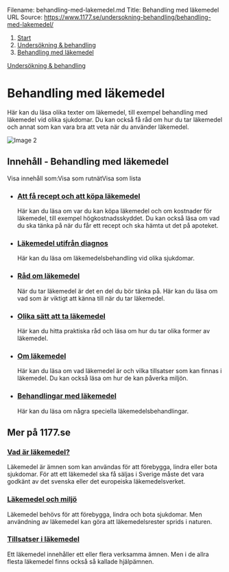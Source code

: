 Filename: behandling-med-lakemedel.md
Title: Behandling med läkemedel
URL Source: https://www.1177.se/undersokning-behandling/behandling-med-lakemedel/

1.  [Start](https://www.1177.se/)
2.  [Undersökning & behandling](https://www.1177.se/undersokning-behandling/)
3.  [Behandling med läkemedel](https://www.1177.se/undersokning-behandling/behandling-med-lakemedel/)

[Undersökning & behandling](https://www.1177.se/undersokning-behandling/)

Behandling med läkemedel
========================

Här kan du läsa olika texter om läkemedel, till exempel behandling med läkemedel vid olika sjukdomar. Du kan också få råd om hur du tar läkemedel och annat som kan vara bra att veta när du använder läkemedel.

![Image 2](https://www.1177.se/globalassets/1177/nationell/media/fotografier/behandlingar-och-hjalpmedel/lakemedel/lakemedel-ta-tablett.jpg?saved=2021-05-27+02:34)

Innehåll - Behandling med läkemedel
-----------------------------------

Visa innehåll som:Visa som rutnätVisa som lista

*   ### [Att få recept och att köpa läkemedel](https://www.1177.se/undersokning-behandling/behandling-med-lakemedel/att-fa-recept-och-att-kopa-lakemedel/)
    
    Här kan du läsa om var du kan köpa läkemedel och om kostnader för läkemedel, till exempel högkostnadsskyddet. Du kan också läsa om vad du ska tänka på när du får ett recept och ska hämta ut det på apoteket.
    
*   ### [Läkemedel utifrån diagnos](https://www.1177.se/undersokning-behandling/behandling-med-lakemedel/lakemedel-utifran-diagnos/)
    
    Här kan du läsa om läkemedelsbehandling vid olika sjukdomar.
    
*   ### [Råd om läkemedel](https://www.1177.se/undersokning-behandling/behandling-med-lakemedel/rad-om-lakemedel/)
    
    När du tar läkemedel är det en del du bör tänka på. Här kan du läsa om vad som är viktigt att känna till när du tar läkemedel.
    
*   ### [Olika sätt att ta läkemedel](https://www.1177.se/undersokning-behandling/behandling-med-lakemedel/olika-satt-att-ta-lakemedel/)
    
    Här kan du hitta praktiska råd och läsa om hur du tar olika former av läkemedel.
    
*   ### [Om läkemedel](https://www.1177.se/undersokning-behandling/behandling-med-lakemedel/om-lakemedel/)
    
    Här kan du läsa om vad läkemedel är och vilka tillsatser som kan finnas i läkemedel. Du kan också läsa om hur de kan påverka miljön.
    
*   ### [Behandlingar med läkemedel](https://www.1177.se/undersokning-behandling/behandling-med-lakemedel/behandlingar-med-lakemedel/)
    
    Här kan du läsa om några speciella läkemedelsbehandlingar.
    

Mer på 1177.se
--------------

### [Vad är läkemedel?](https://www.1177.se/undersokning-behandling/behandling-med-lakemedel/om-lakemedel/vad-ar-lakemedel/)

Läkemedel är ämnen som kan användas för att förebygga, lindra eller bota sjukdomar. För att ett läkemedel ska få säljas i Sverige måste det vara godkänt av det svenska eller det europeiska läkemedelsverket.

### [Läkemedel och miljö](https://www.1177.se/undersokning-behandling/behandling-med-lakemedel/om-lakemedel/lakemedel-och-miljo/)

Läkemedel behövs för att förebygga, lindra och bota sjukdomar. Men användning av läkemedel kan göra att läkemedelsrester sprids i naturen.

### [Tillsatser i läkemedel](https://www.1177.se/undersokning-behandling/behandling-med-lakemedel/om-lakemedel/tillsatser-i-lakemedel/)

Ett läkemedel innehåller ett eller flera verksamma ämnen. Men i de allra flesta läkemedel finns också så kallade hjälpämnen.
